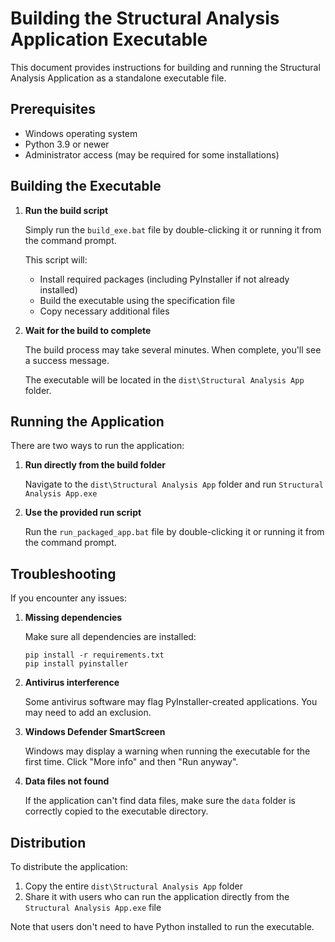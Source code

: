# Building the Structural Analysis Application Executable

This document provides instructions for building and running the Structural Analysis Application as a standalone executable file.

## Prerequisites

- Windows operating system
- Python 3.9 or newer
- Administrator access (may be required for some installations)

## Building the Executable

1. **Run the build script**

   Simply run the `build_exe.bat` file by double-clicking it or running it from the command prompt.
   
   This script will:
   - Install required packages (including PyInstaller if not already installed)
   - Build the executable using the specification file
   - Copy necessary additional files

2. **Wait for the build to complete**

   The build process may take several minutes. When complete, you'll see a success message.
   
   The executable will be located in the `dist\Structural Analysis App` folder.

## Running the Application

There are two ways to run the application:

1. **Run directly from the build folder**

   Navigate to the `dist\Structural Analysis App` folder and run `Structural Analysis App.exe`

2. **Use the provided run script**

   Run the `run_packaged_app.bat` file by double-clicking it or running it from the command prompt.

## Troubleshooting

If you encounter any issues:

1. **Missing dependencies**

   Make sure all dependencies are installed:
   ```
   pip install -r requirements.txt
   pip install pyinstaller
   ```

2. **Antivirus interference**

   Some antivirus software may flag PyInstaller-created applications. You may need to add an exclusion.

3. **Windows Defender SmartScreen**

   Windows may display a warning when running the executable for the first time. Click "More info" and then "Run anyway".

4. **Data files not found**

   If the application can't find data files, make sure the `data` folder is correctly copied to the executable directory.

## Distribution

To distribute the application:

1. Copy the entire `dist\Structural Analysis App` folder
2. Share it with users who can run the application directly from the `Structural Analysis App.exe` file

Note that users don't need to have Python installed to run the executable. 